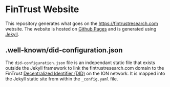 # FinTrust Website

This repository generates what goes on the <https://fintrustresearch.com> website. The website is hosted on [Github Pages](https://pages.github.com/) and is generated using [Jekyll](https://jekyllrb.com/).

## .well-known/did-configuration.json

The `did-configuration.json` file is an independant static file that exists outside the Jekyll framework to link the fintrustresearch.com domain to the FinTrust [Decentralized Identifier (DID)](https://docs.microsoft.com/en-us/azure/active-directory/verifiable-credentials/how-to-dnsbind) on the ION network. It is mapped into the Jekyll static site from within the `_config.yaml` file.

